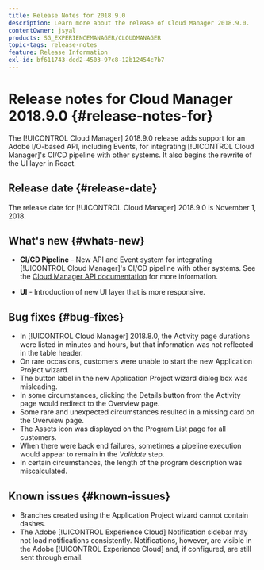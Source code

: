 ```yaml
---
title: Release Notes for 2018.9.0
description: Learn more about the release of Cloud Manager 2018.9.0.
contentOwner: jsyal
products: SG_EXPERIENCEMANAGER/CLOUDMANAGER
topic-tags: release-notes
feature: Release Information
exl-id: bf611743-ded2-4503-97c8-12b12454c7b7
---
```

# Release notes for Cloud Manager 2018.9.0 {#release-notes-for}

The [!UICONTROL Cloud Manager] 2018.9.0 release adds support for an Adobe I/O-based API, including Events, for integrating [!UICONTROL Cloud Manager]'s CI/CD pipeline with other systems. It also begins the rewrite of the UI layer in React.

## Release date {#release-date}

The release date for [!UICONTROL Cloud Manager] 2018.9.0 is November 1, 2018.

## What's new {#whats-new}

* **CI/CD Pipeline** - New API and Event system for integrating [!UICONTROL Cloud Manager]'s CI/CD pipeline with other systems. See the [Cloud Manager API documentation](https://developer.adobe.com/experience-cloud/cloud-manager/) for more information.  

* **UI** - Introduction of new UI layer that is more responsive.

## Bug fixes {#bug-fixes}

* In [!UICONTROL Cloud Manager] 2018.8.0, the Activity page durations were listed in minutes and hours, but that information was not reflected in the table header.
* On rare occasions, customers were unable to start the new Application Project wizard.
* The button label in the new Application Project wizard dialog box was misleading.
* In some circumstances, clicking the Details button from the Activity page would redirect to the Overview page.
* Some rare and unexpected circumstances resulted in a missing card on the Overview page.
* The Assets icon was displayed on the Program List page for all customers.
* When there were back end failures, sometimes a pipeline execution would appear to remain in the *Validate* step.
* In certain circumstances, the length of the program description was miscalculated.

## Known issues {#known-issues}

* Branches created using the Application Project wizard cannot contain dashes.
* The Adobe [!UICONTROL Experience Cloud] Notification sidebar may not load notifications consistently. Notifications, however, are visible in the Adobe [!UICONTROL Experience Cloud] and, if configured, are still sent through email.
